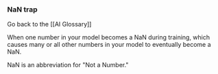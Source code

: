 ### NaN trap

Go back to the [[AI Glossary]]


When one number in your model becomes a NaN during training, which causes many or all other numbers in your model to eventually become a NaN.

NaN is an abbreviation for "Not a Number."

